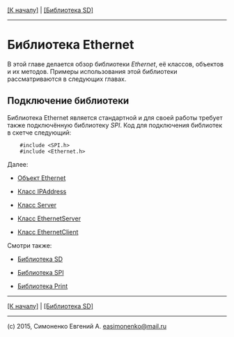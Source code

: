 [\[К началу\]](/readme.markdown) | [\[Библиотека SD\]](/sd-library.markdown)

---

# Библиотека Ethernet

В этой главе делается обзор библиотеки _Ethernet_, её классов, объектов и их методов.
Примеры использования этой библиотеки рассматриваются в следующих главах.

## Подключение библиотеки

Библиотека Ethernet является стандартной и для своей работы требует также подключённую
библиотеку _SPI_. Код для подключения библиотек в скетче следующий:

``` Arduino
	#include <SPI.h>
	#include <Ethernet.h>
```

Далее:

* [Объект Ethernet](/ethernet-object.markdown)

* [Класс IPAddress](/ipaddress.markdown)

* [Класс Server](/server-class.markdown)

* [Класс EthernetServer](/ethernetserver-class.markdown)

* [Класс EthernetClient](/ethernetclient-class.markdown)

Смотри также:

* [Библиотека SD](/sd-library.markdown)

* [Библиотека SPI](/spi-library.markdown)

* [Библиотека Print](/print-library.markdown)

---

[\[К началу\]](/readme.markdown) | [\[Библиотека SD\]](/sd-library.markdown)

---

(c) 2015, Симоненко Евгений А. <easimonenko@mail.ru>
